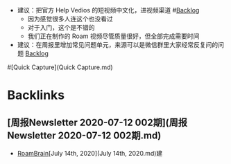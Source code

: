 - 建议：把官方 Help Vedios 的短视频中文化，进视频渠道 #[Backlog](Backlog.md)
    - 因为感觉很多人连这个也没看过
    - 对于入门，这个是不错的
    - 我们正在制作的 Roam 视频尽管质量很好，但全部完成需要时间
- 建议：在周报里增加常见问题单元，来源可以是微信群里大家经常反复问的问题 [Backlog](Backlog.md)

#[Quick Capture](Quick Capture.md)

# Backlinks
## [周报Newsletter 2020-07-12 002期](周报Newsletter 2020-07-12 002期.md)
- [RoamBrain](RoamBrain.md)[July 14th, 2020](July 14th, 2020.md)建

